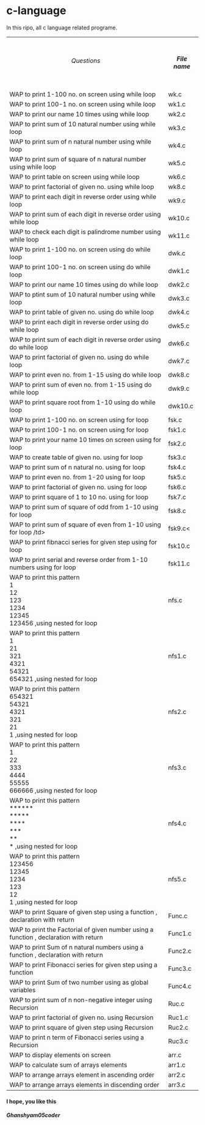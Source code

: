 <h1>c-language</h1>
<p>In this ripo, all c language related programe.</p>
<table>
  <tr>
    <th>
      <br>
      <h6> Questions </h6>
      <br>
    </th>
    <th>
      <br>
      <h5>File name</h5>
    <br>
    </th>
  </tr>
  <tr>
    <td>WAP to print 1-100 no. on screen using while loop</td>
    <td>wk.c</td>
  </tr>
  <tr>
    <td>WAP to print 100-1 no. on screen using while loop</td>
    <td>wk1.c</td>
  </tr>
  <tr>
    <td>WAP to print our name 10 times using while loop</td>
    <td>wk2.c</td>
  </tr>
  <tr>
    <td>WAP to print sum of 10 natural number using while loop</td>
    <td>wk3.c</td>
  </tr>
  <tr>
    <td>WAP to print sum of n natural number using while loop	</td>
    <td>wk4.c</td>
  </tr>
  <tr>
    <td>WAP to print sum of square of n natural number using while loop	</td>
    <td>wk5.c</td>
  </tr>
  <tr>
    <td>WAP to print table on screen using while loop</td>
    <td>wk6.c</td>
  </tr>
  <tr>
    <td>WAP to print factorial of given no. using while loop	</td>
    <td>wk8.c</td>
  </tr>
  <tr>
    <td>WAP to print each digit in reverse order using while loop</td>
    <td>wk9.c</td>
  </tr>
  <tr>
    <td>WAP to print sum of each digit in reverse order using while loop	</td>
    <td>wk10.c</td>
  </tr>
  <tr>
    <td>WAP to check each digit is palindrome number using while loop	</td>
    <td>wk11.c</td>
  </tr>
  <tr>
    <td>WAP to print 1-100 no. on screen using do while loop	</td>
    <td>dwk.c</td>
  </tr>
  <tr>
    <td>WAP to print 100-1 no. on screen using do while loop	</td>
    <td>dwk1.c</td>
  </tr>
  <tr>
    <td>WAP to print our name 10 times using do while loop</td>
    <td>dwk2.c</td>
  </tr>
  <tr>
    <td>WAP to ptint sum of 10 natural number using while loop	</td>
    <td>dwk3.c</td>
  </tr>
  <tr>
    <td>WAP to print table of given no. using do while loop	</td>
    <td>dwk4.c</td>
  </tr>
  <tr>
    <td>WAP to print each digit in reverse order using do while loop	</td>
    <td>dwk5.c</td>
  </tr>
  <tr>
    <td>WAP to print sum of each digit in reverse order using do while loop	</td>
    <td>dwk6.c</td>
  </tr>
  <tr>
    <td>WAP to print factorial of given no. using do while loop	</td>
    <td>dwk7.c</td>
  </tr>
  <tr>
    <td>WAP to print even no. from 1-15 using do while loop	</td>
    <td>dwk8.c</td>
  </tr>
  <tr>
    <td>WAP to print sum of even no. from 1-15 using do while loop	</td>
    <td>dwk9.c</td>
  </tr>
  <tr>
    <td>WAP to print square root from 1-10 using do while loop	</td>
    <td>dwk10.c</td>
  </tr>
  <tr>
    <td>WAP to print 1-100 no. on screen using for loop	</td>
    <td>fsk.c</td>
  </tr>
  <tr>
    <td>WAP to print 100-1 no. on screen using for loop	</td>
    <td>fsk1.c</td>
  </tr>
  <tr>
    <td>WAP to print your name 10 times on screen using for loop	</td>
    <td>fsk2.c</td>
  </tr>
  <tr>
    <td>WAP to create table of given no. using for loop	</td>
    <td>fsk3.c</td>
  </tr>
  <tr>
    <td>WAP to print sum of n natural no. using for loop	</td>
    <td>fsk4.c</td>
  </tr>
  <tr>
    <td>WAP to print even no. from 1-20 using for loop	</td>
    <td>fsk5.c</td>
  </tr>
  <tr>
    <td>WAP to print factorial of given no. using for loop	</td>
    <td>fsk6.c</td>
  </tr>
  <tr>
    <td>WAP to print square of 1 to 10 no. using for loop	</td>
    <td>fsk7.c</td>
  </tr>
  <tr>
    <td>WAP to print sum of square of odd from 1-10 using for loop	</td>
    <td>fsk8.c</td>
  </tr>
  <tr>
    <td>WAP to print sum of square of even from 1-10 using for loop	/td>
    <td>fsk9.c<</td>
  </tr>
  <tr>
    <td>WAP to print fibnacci series for given step using for loop	</td>
    <td>fsk10.c</td>
  </tr>
  <tr>
    <td>WAP to print serial and reverse order from 1-10 numbers using for loop	</td>
    <td>fsk11.c</td>
  </tr>
  <tr>
    <td>WAP to print this pattern
      <br>
1
<br>
12
      <br>
123
      <br>
1234
      <br>
12345
      <br>
123456 ,using nested for loop</td>
    <td>nfs.c</td>
  </tr>
  <tr>
    <td>WAP to print this pattern
      <br>
1
      <br>
21
      <br>
321
      <br>
4321
      <br>
54321
      <br>
654321 ,using nested for loop	</td>
    <td>nfs1.c</td>
  </tr>
  <tr>
    <td>WAP to print this pattern
      <br>
654321
      <br>
54321
      <br>
4321
      <br>
321
      <br>
21
      <br>
1 ,using nested for loop	</td>
    <td>nfs2.c</td>
  </tr>
  <tr>
    <td>WAP to print this pattern
      <br>
1
      <br>
22
      <br>
333
      <br>
4444
      <br>
55555
      <br>
666666 ,using nested for loop	</td>
    <td>nfs3.c</td>
  </tr>
  <tr>
    <td>WAP to print this pattern
      <br>
******
      <br>
*****
      <br>
****
      <br>
***
      <br>
**
      <br>
* ,using nested for loop	</td>
    <td>nfs4.c</td>
  </tr>
  <tr>
    <td>WAP to print this pattern
      <br>
123456
      <br>
12345
      <br>
1234
      <br>
123
      <br>
12
      <br>
1 ,using nested for loop	</td>
    <td>nfs5.c</td>
  </tr>
  <tr>
    <td>WAP to print Square of given step using a function , declaration with return	</td>
    <td>Func.c</td>
  </tr>
  <tr>
    <td>WAP to print the Factorial of given number using a function , declaration with return	</td>
    <td>Func1.c</td>
  </tr>
  <tr>
    <td>WAP to print Sum of n natural numbers using a function , declaration with return	
</td>
    <td>Func2.c</td>
  </tr>
  <tr>
    <td>WAP to print Fibonacci series for given step using a function	
</td>
    <td>Func3.c</td>
  </tr>
  <tr>
    <td>WAP to print Sum of two number using as global variables	
</td>
    <td>Func4.c</td>
  </tr>
  <tr>
    <td>WAP to print sum of n non-negative integer using Recursion	
</td>
    <td>Ruc.c</td>
  </tr>
  <tr>
    <td>WAP to print factorial of given no. using Recursion	
</td>
    <td>Ruc1.c</td>
  </tr>
  <tr>
    <td>WAP to print square of given step using Recursion	
</td>
    <td>Ruc2.c</td>
  </tr>
  <tr>
    <td>WAP to print n term of Fibonacci series using a Recursion	</td>
    <td>Ruc3.c</td>
  </tr>
  <tr>
    <td>WAP to display elements on screen	
</td>
    <td>arr.c</td>
  </tr>
   <tr>
    <td>WAP to calculate sum of arrays elements	
</td>
    <td>arr1.c</td>
  </tr>
   <tr>
    <td>WAP to arrange arrays element in ascending order	
</td>
    <td>arr2.c</td>
  </tr>
   <tr>
    <td>WAP to arrange arrays elements in discending order	</td>
    <td>arr3.c</td>
  </tr>
</table>
<h4> I hope, you like this</h4>
<h5>Ghanshyam05coder</h5>
